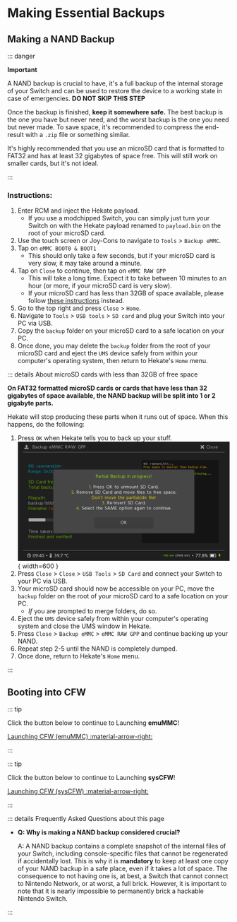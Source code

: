 # Making Essential Backups

## Making a NAND Backup

::: danger

**Important**

A NAND backup is crucial to have, it's a full backup of the internal storage of your Switch and can be used to restore the device to a working state in case of emergencies. **DO NOT SKIP THIS STEP**

Once the backup is finished, **keep it somewhere safe.** The best backup is the one you have but never need, and the worst backup is the one you need but never made. To save space, it's recommended to compress the end-result with a `.zip` file or something similar.

It's highly recommended that you use an microSD card that is formatted to FAT32 and has at least 32 gigabytes of space free. This will still work on smaller cards, but it's not ideal.

:::

### Instructions:

1. Enter RCM and inject the Hekate payload.
    - If you use a modchipped Switch, you can simply just turn your Switch on with the Hekate payload renamed to `payload.bin` on the root of your microSD card.
1. Use the touch screen or Joy-Cons to navigate to `Tools` > `Backup eMMC`.
1. Tap on `eMMC BOOT0 & BOOT1`
    - This should only take a few seconds, but if your microSD card is very slow, it may take around a minute.
1. Tap on `Close` to continue, then tap on `eMMC RAW GPP`
    - This will take a long time. Expect it to take between 10 minutes to an hour (or more, if your microSD card is very slow).
    - If your microSD card has less than 32GB of space available, please follow [these instructions](#on-fat32-formatted-microsd-cards-or-cards-that-have-less-than-32-gigabytes-of-space-available-the-nand-backup-will-be-split-into-1-or-2-gigabyte-parts) instead.
1. Go to the top right and press `Close` > `Home`.
1. Navigate to `Tools` > `USB tools` > `SD card` and plug your Switch into your PC via USB.
1. Copy the `backup` folder on your microSD card to a safe location on your PC.
1. Once done, you may delete the `backup` folder from the root of your microSD card and eject the `UMS` device safely from within your computer's operating system, then return to Hekate's `Home` menu.

::: details About microSD cards with less than 32GB of free space

**On FAT32 formatted microSD cards or cards that have less than 32 gigabytes of space available, the NAND backup will be split into 1 or 2 gigabyte parts.**

Hekate will stop producing these parts when it runs out of space. When this happens, do the following:

1. Press `OK` when Hekate tells you to back up your stuff.</br>
    ![nandbackup](img/nandbackup.bmp){ width=600 }
1. Press `Close` > `Close` > `USB Tools` > `SD Card` and connect your Switch to your PC via USB.
1. Your microSD card should now be accessible on your PC, move the `backup` folder on the root of your microSD card to a safe location on your PC.
    - *If* you are prompted to merge folders, do so.
1. Eject the `UMS` device safely from within your computer's operating system and close the UMS window in Hekate.
1. Press `Close` > `Backup eMMC` > `eMMC RAW GPP` and continue backing up your NAND.
1. Repeat step 2-5 until the NAND is completely dumped.
1. Once done, return to Hekate's `Home` menu.

:::

## Booting into CFW

::: tip

Click the button below to continue to Launching **emuMMC**!

[Launching CFW (emuMMC) :material-arrow-right:](launching_cfw?tab=instructions-for-emummc)

:::

::: tip

Click the button below to continue to Launching **sysCFW**!

[Launching CFW (sysCFW) :material-arrow-right:](launching_cfw?tab=instructions-for-syscfw)

:::

::: details Frequently Asked Questions about this page

- **Q: Why is making a NAND backup considered crucial?**

    A: A NAND backup contains a complete snapshot of the internal files of your Switch, including console-specific files that cannot be regenerated if accidentally lost. This is why it is **mandatory** to keep at least one copy of your NAND backup in a safe place, even if it takes a lot of space. The consequence to not having one is, at best, a Switch that cannot connect to Nintendo Network, or at worst, a full brick. However, it is important to note that it is nearly impossible to permanently brick a hackable Nintendo Switch.

:::
